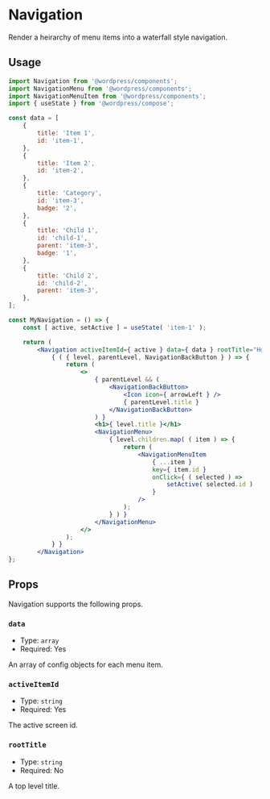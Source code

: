 # Navigation

Render a heirarchy of menu items into a waterfall style navigation.

## Usage

```jsx
import Navigation from '@wordpress/components';
import NavigationMenu from '@wordpress/components';
import NavigationMenuItem from '@wordpress/components';
import { useState } from '@wordpress/compose';

const data = [
    {
		title: 'Item 1',
		id: 'item-1',
	},
	{
		title: 'Item 2',
		id: 'item-2',
	},
	{
		title: 'Category',
		id: 'item-3',
		badge: '2',
	},
	{
		title: 'Child 1',
		id: 'child-1',
		parent: 'item-3',
		badge: '1',
	},
	{
		title: 'Child 2',
		id: 'child-2',
		parent: 'item-3',
	},
];

const MyNavigation = () => {
    const [ active, setActive ] = useState( 'item-1' );

	return (
		<Navigation activeItemId={ active } data={ data } rootTitle="Home">
			{ ( { level, parentLevel, NavigationBackButton } ) => {
				return (
					<>
						{ parentLevel && (
							<NavigationBackButton>
								<Icon icon={ arrowLeft } />
								{ parentLevel.title }
							</NavigationBackButton>
						) }
						<h1>{ level.title }</h1>
						<NavigationMenu>
							{ level.children.map( ( item ) => {
								return (
									<NavigationMenuItem
										{ ...item }
										key={ item.id }
										onClick={ ( selected ) =>
											setActive( selected.id )
										}
									/>
								);
							} ) }
						</NavigationMenu>
					</>
				);
			} }
		</Navigation>
};
```

## Props

Navigation supports the following props.

### `data`

-   Type: `array`
-   Required: Yes

An array of config objects for each menu item.

### `activeItemId`

-   Type: `string`
-   Required: Yes

The active screen id.

### `rootTitle`

-   Type: `string`
-   Required: No

A top level title.
